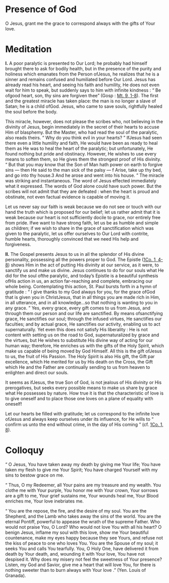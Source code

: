 # Presence of God

O Jesus, grant me the grace to correspond always with the gifts of Your love.

# Meditation

**I.** A poor paralytic is presented to Our Lord; he probably had himself brought there to ask for bodily health, but in the presence of the purity and holiness which emanates from the Person ofJesus, he realizes that he is a sinner and remains confused and humiliated before Our Lord. Jesus has already read his heart, and seeing his faith and humility, He does not even wait for him to speak, but suddenly says to him with infinite kindness : “ Be ofgood heart, son, thy sins are forgiven thee” (Gosp : [Mt. 9, 1-8](https://vulgata.online/bible/Mt.9?ed=DR2&vfn=DR2.Mt.9.1-8:vs)). The first and the greatest miracle has taken place: the man is no longer a slave of Satan; he is a child ofGod. Jesus, who came to save souls, rightfully healed the soul before the body.

This miracle, however, does not please the scribes who, not believing in the divinity of Jesus, begin immediately in the secret of their hearts to accuse Him of blasphemy. But the Master, who had read the soul of the paralytic, also reads theirs. “ Why do you think evil in your hearts? ” IfJesus had seen there even a little humility and faith, He would have been as ready to heal them as He was to heal the heart of the paralytic; but unfortunately, He found nothing but pride and obstinacy. However, He wishes to use every means to soften them, so He gives them the strongest proof of His divinity. “ But that you may know that the Son of Man hath power on earth to forgive sins — then He said to the man sick of the palsy — f Arise, take up thy bed, and go into thy house.3 And he arose and went into his house. ” The miracle was striking and instantaneous. The word of Jesus effected immediately what it expressed. The words of God alone could have such power. But the scribes will not admit that they are defeated : when the heart is proud and obstinate, not even factual evidence is capable of moving it.

Let us never say our faith is weak because we do not see or touch with our hand the truth which is proposed for our belief; let us rather admit that it is weak because our heart is not sufficiently docile to grace, nor entirely free from pride. Ifwe want to have strong faith, let us be as humble and simple as children; if we wish to share in the grace of sanctification which was given to the paralytic, let us offer ourselves to Our Lord with contrite, humble hearts, thoroughly convinced that we need His help and forgiveness.

**II.** The Gospel presents Jesus to us in all the splendor of His divine personality, possessing all the powers proper to God. The Epistle ([1Co. 1, 4-8](https://vulgata.online/bible/1Co.1?ed=DR2&vfn=DR2.1Co.1.4-8:vs)) shows Him in the act of putting His divinity at our service, as it were, to sanctify us and make us divine. Jesus continues to do for our souls what He did for the soul ofthe paralytic, and today’s Epistle is a beautiful synthesis ofHis action in us, an action far-reaching and complete, embracing our whole being. Contemplating this action, St. Paul bursts forth in a hymn of gratitude : “ I give thanks to my God always for you, for the grace ofGod that is given you in ChristJesus, that in all things you are made rich in Him, in all utterance, and in all knowledge...so that nothing is wanting to you in any grace. ” Yes, every grace, every gift comes to us from Jesus, and through them our person and our life are sanctified. By means ofsanctifying grace, He sanctifies our soul; through the infused virtues, He sanctifies our faculties; and by actual grace, He sanctifies our activity, enabling us to act supernaturally. Yet even this does not satisfy His liberality : He is not content with setting us on the road to God, supernaturalized by grace and the virtues, but He wishes to substitute His divine way of acting for our human way; therefore, He enriches us with the gifts of the Holy Spirit, which make us capable of being moved by God Himself. All this is the gift ofJesus to us, the fruit of His Passion. The Holy Spirit is also His gift, the Gift par excellence, which He merited for us by His death on the Cross, the Gift which He and the Father are continually sending to us from heaven to enlighten and direct our souls.

It seems as ifJesus, the true Son of God, is not jealous of His divinity or His prerogatives, but seeks every possible means to make us share by grace what He possesses by nature. How true it is that the characteristic of love is to give oneself and to place those one loves on a plane of equality with oneself!

Let our hearts be filled with gratitude; let us correspond to the infinite love ofJesus and always keep ourselves under its influence, for He wills to “ confirm us unto the end without crime, in the day of His coming ” (cf. [1Co. 1, 8](https://vulgata.online/bible/1Co.1?ed=DR2&vfn=DR2.1Co.1.8:vs)).

# Colloquy

“ O Jesus, You have taken away my death by giving me Your life; You have taken my flesh to give me Your Spirit; You have charged Yourself with my sins to bestow grace on me.

“ Thus, O my Redeemer, all Your pains are my treasure and my wealth. You clothe me with Your purple, You honor me with Your crown, Your sorrows are a gift to me, Your grief sustains me, Your wounds heal me, Your Blood enriches me, Your love inebriates me.

“ You are the repose, the fire, and the desire of my soul. You are the Shepherd, and the Lamb who takes away the sins of the world. You are the eternal Pontiff, powerful to appease the wrath of the supreme Father. Who would not praise You, O Lord? Who would not love You with all his heart? O benign Jesus, inflame my soul with this love, show me Your beautiful countenance, make my eyes happy because they see Yours, and refuse not the kiss of peace to one who loves You. You are the Spouse of my soul; it seeks You and calls You tearfully. You, O Holy One, have delivered it from death by Your death, and, wounding it with Your love, You have not despised it. Why does my misery not feel the sweetness of Your presence? Listen, my God and Savior, give me a heart that will love You, for there is nothing sweeter than to burn always with Your love .” (Yen. Louis of Granada).
